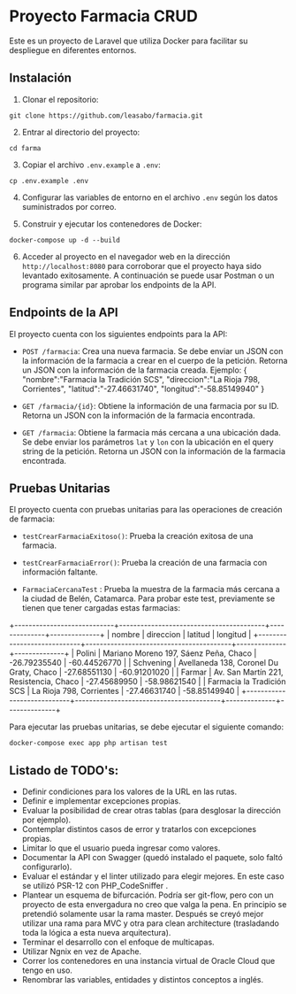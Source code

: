 # Proyecto Farmacia CRUD

Este es un proyecto de Laravel que utiliza Docker para facilitar su despliegue en diferentes entornos.

## Instalación

1. Clonar el repositorio:

```
git clone https://github.com/leasabo/farmacia.git
```

2. Entrar al directorio del proyecto:

```
cd farma
```

3. Copiar el archivo `.env.example` a `.env`:

```
cp .env.example .env
```

4. Configurar las variables de entorno en el archivo `.env` según los datos suministrados por correo.

5. Construir y ejecutar los contenedores de Docker:

```
docker-compose up -d --build
```

6. Acceder al proyecto en el navegador web en la dirección `http://localhost:8080` para corroborar que el proyecto haya sido levantado exitosamente. A continuación se puede usar Postman o un programa similar par aprobar los endpoints de la API.

## Endpoints de la API

El proyecto cuenta con los siguientes endpoints para la API:

- `POST /farmacia`: Crea una nueva farmacia. Se debe enviar un JSON con la información de la farmacia a crear en el cuerpo de la petición. Retorna un JSON con la información de la farmacia creada.
    Ejemplo:
    {
    "nombre":"Farmacia la Tradición SCS",
    "direccion":"La Rioja 798, Corrientes",
    "latitud":"-27.46631740",
    "longitud":"-58.85149940"
    }

- `GET /farmacia/{id}`: Obtiene la información de una farmacia por su ID. Retorna un JSON con la información de la farmacia encontrada.

- `GET /farmacia`: Obtiene la farmacia más cercana a una ubicación dada. Se debe enviar los parámetros `lat` y `lon` con la ubicación en el query string de la petición. Retorna un JSON con la información de la farmacia encontrada.

## Pruebas Unitarias

El proyecto cuenta con pruebas unitarias para las operaciones de creación de farmacia:

- `testCrearFarmaciaExitoso()`: Prueba la creación exitosa de una farmacia.

- `testCrearFarmaciaError()`: Prueba la creación de una farmacia con información faltante.

- `FarmaciaCercanaTest` : Prueba la muestra de la farmacia más cercana a la ciudad de Belén, Catamarca. Para probar este test, previamente se tienen que tener cargadas estas farmacias:

+----------------------------+-----------------------------------------+--------------+--------------+
| nombre                     | direccion                               | latitud      | longitud     |
+----------------------------+-----------------------------------------+--------------+--------------+
| Polini                     | Mariano Moreno 197, Sáenz Peña, Chaco   | -26.79235540 | -60.44526770 |
| Schvening                  | Avellaneda 138, Coronel Du Graty, Chaco | -27.68551130 | -60.91201020 |
| Farmar                     | Av. San Martín 221, Resistencia, Chaco  | -27.45689950 | -58.98621540 |
| Farmacia la Tradición SCS  | La Rioja 798, Corrientes                | -27.46631740 | -58.85149940 |
+----------------------------+-----------------------------------------+--------------+--------------+

Para ejecutar las pruebas unitarias, se debe ejecutar el siguiente comando:

```
docker-compose exec app php artisan test
```

## Listado de TODO's:
- Definir condiciones para los valores de la URL en las rutas.
- Definir e implementar excepciones propias.
- Evaluar la posibilidad de crear otras tablas (para desglosar la dirección por ejemplo).
- Contemplar distintos casos de error y tratarlos con excepciones propias.
- Limitar lo que el usuario pueda ingresar como valores.
- Documentar la API con Swagger (quedó instalado el paquete, solo faltó configurarlo).
- Evaluar el estándar y el linter utilizado para elegir mejores. En este caso se utilizó PSR-12 con PHP_CodeSniffer .
- Plantear un esquema de bifurcación. Podría ser git-flow, pero con un proyecto de esta envergadura no creo que valga la pena. En principio se pretendió solamente usar la rama master. Después se creyó mejor utilizar una rama para MVC y otra para clean architecture (trasladando toda la lógica a esta nueva arquitectura).
- Terminar el desarrollo con el enfoque de multicapas.
- Utilizar Ngnix en vez de Apache.
- Correr los contenedores en una instancia virtual de Oracle Cloud que tengo en uso.
- Renombrar las variables, entidades y distintos conceptos a inglés.
